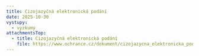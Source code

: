 ```yaml
---
title: Cizojazyčná elektronická podání
date: 2025-10-30
vystupy:
  - vyzkumy
attachmentsTop:
  - title: Cizojazyčná elektronická podání
    file: https://www.ochrance.cz/dokument/cizojazycna_elektronicka_podani/cizojazycna-elektronicka-podani.pdf
---
```

